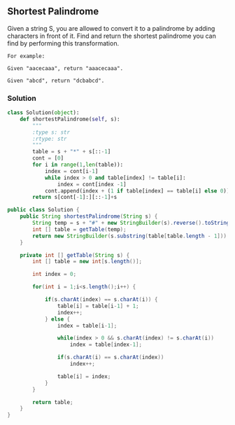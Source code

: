 ## Shortest Palindrome

Given a string S, you are allowed to convert it to a palindrome by adding characters in front of it. Find and return the shortest palindrome you can find by performing this transformation.

```
For example:

Given "aacecaaa", return "aaacecaaa".

Given "abcd", return "dcbabcd".
```

### Solution

```python
class Solution(object):
    def shortestPalindrome(self, s):
        """
        :type s: str
        :rtype: str
        """
        table = s + "*" + s[::-1]
        cont = [0]
        for i in range(1,len(table)):
            index = cont[i-1]
            while index > 0 and table[index] != table[i]:
                index = cont[index -1]
            cont.append(index + (1 if table[index] == table[i] else 0))
        return s[cont[-1]:][::-1]+s
```

```java
public class Solution {
    public String shortestPalindrome(String s) {
        String temp = s + "#" + new StringBuilder(s).reverse().toString();
        int [] table = getTable(temp);
        return new StringBuilder(s.substring(table[table.length - 1])).reverse().toString() + s;
    }

    private int [] getTable(String s) {
        int [] table = new int[s.length()];

        int index = 0;

        for(int i = 1;i<s.length();i++) {

            if(s.charAt(index) == s.charAt(i)) {
                table[i] = table[i-1] + 1;
                index++;
            } else {
                index = table[i-1];

                while(index > 0 && s.charAt(index) != s.charAt(i))
                    index = table[index-1];

                if(s.charAt(i) == s.charAt(index))
                    index++;

                table[i] = index;
            }
        }

        return table;
    }
}
```
